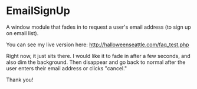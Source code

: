 EmailSignUp
===========

A window module that fades in to request a user's email address (to sign up on email list).

You can see my live version here:
http://halloweenseattle.com/faq_test.php

Right now, it just sits there. I would like it to fade in after a few seconds, and also dim the background. Then disappear and go back to normal after the user enters their email address or clicks "cancel."

Thank you!

